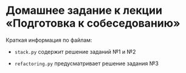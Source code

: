 # Домашнее задание к лекции «Подготовка к собеседованию»

Краткая информация по файлам:

- ``stack.py`` содержит решение заданий №1 и №2

- ``refactoring.py`` предусматривает решение задания №3